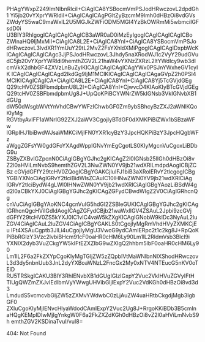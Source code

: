 PHAgYWxpZ249ImNlbnRlciI+CiAgICA8YSBocmVmPSJodHRwczovL2dpdGh1
Yi5jb20vYXprYWRldiI+CiAgICAgICAgPGltZyBzcmM9Imh0dHBzOi8vdGVs
ZWdyYS5waC9maWxlL2U5MGJkZWFiODM5MGI4YzBkOWRmMi5wbmciIGFsdD0i
U3BlY3RhIgogICAgICAgICAgICB3aWR0aD0iMzEyIgogICAgICAgICAgICBo
ZWlnaHQ9IjMxMiI+CiAgICA8L2E+CiAgICA8YnI+CiAgICA8YSBocmVmPSJo
dHRwczovL3lvdXR1YmUuY29tL2MvZ2FsYXhldXMiPgogICAgICAgIDxpbWcK
ICAgICAgICAgICAgc3JjPSJodHRwczovL3Jhdy5naXRodWJ1c2VyY29udGVu
dC5jb20vYXprYWRldi9hemthZGV2L21haW4vYXNzZXRzL2ltYWdlcy9wb3dl
cmVkX2dhbGF4ZXVzLnBuZyIKICAgICAgICAgICAgYWx0PSJnYWxheGV1cyIK
ICAgICAgICAgICAgd2lkdGg9IjM1MCIKICAgICAgICAgICAgaGVpZ2h0PSI4
MCIKICAgICAgICA+CiAgICA8L2E+CiAgICA8YnI+CiAgICA8Yj5TcGVjdGEg
Q29tcHV0ZSBFbmdpbmU8L2I+CiAgICA8YnI+CjwvcD4KIAoKIyBTcGVjdGEg
Q29tcHV0ZSBFbmdpbmUg8J+UpQoKPiBCYWNrZW5kIGNsb3VkIGNvbXB1dGUg
dW50dWsgbWVtYnVhdCBwYWFzIChwbGF0Zm9ybSBhcyBzZXJ2aWNlKQoKIyMg
RGVtbyAvIFF1aWNrIG92ZXJ2aWV3CgojIyBTdGF0dXMKPiBiZWx1bSBzaWFw
IGRpIHJ1biBwdWJsaWMKCiMjIFN0YXR1cyBzY3JpcHQKPiBzY3JpcHQgbWFz
aWggZGFsYW0gdGFoYXAgdWppIGNvYmEgCgotLS0KIyMgcnVuCgoxLiBDbG9u
ZSByZXBvIGZpcnN0CiAgIGBgYGJhc2gKICAgZ2l0IGNsb25lIGh0dHBzOi8v
Z2l0aHViLmNvbS9hemthZGV2L3NwZWN0YV9jb21wdXRlLmdpdAogICBjZCBz
cGVjdGFfY29tcHV0ZQogICBgYGAKCjIuIFJ1biB3aXRoIERvY2tlcgogICBg
YGBiYXNoCiAgIGRvY2tlciBidWlsZCAuIC10IHNwZWN0YV9jb21wdXRlCiAg
IGRvY2tlciBydW4gLWl0IHNwZWN0YV9jb21wdXRlCiAgIGBgYAozLiBSdW4g
d2l0aCBkYXJ0CiAgIGBgYGJhc2gKICAgZGFydCBwdWIgZ2V0CiAgIGRhcnQg
cnVuCiAgIGBgYAoKNC4gcnVuIG5hdGl2ZSBleGUKICAgIGBgYGJhc2gKICAg
IGRhcnQgcHViIGdldAogICAgZGFydCBjb21waWxlIGV4ZSAuL2Jpbi9zcGVj
dGFfY29tcHV0ZS5kYXJ0IC1vIC4vaW5kZXgKICAgIGNobW9kIDc3NyAuL2lu
ZGV4CiAgICAuL2luZGV4CiAgICBgYGAKLS0tCgojIyMgRmVhdHVyZXMKCjEu
IFt4XSAuCgptb3JlLi4uCgojIyMgU3VwcG9ydCAmIERpc2t1c2kg8J+RpQoK
PiBbRGlzY3Vzc2lvbiBHcm91cF0oaHR0cHM6Ly90Lm1lL2RldmVsb3Blcl9i
YXNlX2dyb3VuZCkgYW5kIFtEZXZlbG9wZXIgQ2hhbm5lbF0oaHR0cHM6Ly90
Lm1lL2F6a2FkZXYpCgoKIyMgTGljZW5zZQpbIVtMaWNlbnNlXShodHRwczov
L3d3dy5nbnUub3JnL2dyYXBoaWNzL2FncGx2My0xNTV4NTEucG5nKV0oTElD
RU5TRSkgICAKU3BlY3RhIENvbXB1dGUgIGlzIGxpY2Vuc2VkIHVuZGVyIFtH
TlUgQWZmZXJvIEdlbmVyYWwgUHVibGljIExpY2Vuc2VdKGh0dHBzOi8vd3d3
LmdudS5vcmcvbGljZW5zZXMvYWdwbC0zLjAuZW4uaHRtbCkgdjMgb3IgbGF0
ZXIuCgoKIyMjIENvcHlyaWdodCAmIExpY2Vuc2Ug8J+RrgoKKiBDb3B5cmln
aHQgKEMpIDIwMjIgYnkgW0F6a2FkZXZdKGh0dHBzOi8vZ2l0aHViLmNvbS9h
emthZGV2KSDinaTvuI/vuI8=

<!-- START GLOBAL CORPORATION -->
404: Not Found
<!-- END GLOBAL CORPORATION -->